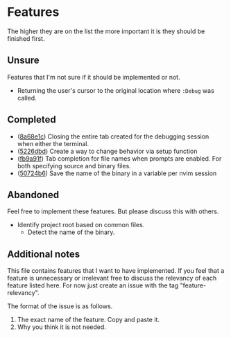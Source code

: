 # Features
The higher they are on the list the more important it is they should be finished first.

## Unsure
Features that I'm not sure if it should be implemented or not.
- Returning the user's cursor to the original location where `:Debug` was called.

## Completed
- ([8a68e1c](https://github.com/AlphabetsAlphabets/gdb.nvim/commit/8a68e1c7afb15a37b060cc8143f25466162c6f38)) Closing the entire tab created for the debugging session when either the terminal.
- ([5226dbd](https://github.com/AlphabetsAlphabets/gdb.nvim/commit/5226dbd33f637fee7f76a6f836564b9e5c6f4fcf)) Create a way to change behavior via setup function
- ([fb9a91f](https://github.com/AlphabetsAlphabets/gdb.nvim/commit/fb9a91f6c3def3cccfd03f118989520cea792032)) Tab completion for file names when prompts are enabled. For both specifying source and binary files.
- ([50724b6](https://github.com/AlphabetsAlphabets/gdb.nvim/commit/50724b6ca0efd32695d6662fa22ea2e9f57c7e0f)) Save the name of the binary in a variable per nvim session

## Abandoned
Feel free to implement these features. But please discuss this with others.
- Identify project root based on common files.
  - Detect the name of the binary.

## Additional notes
This file contains features that I want to have implemented.
If you feel that a feature is unnecessary or irrelevant free
to discuss the relevancy of each feature listed here.
For now just create an issue with the tag "feature-relevancy".

The format of the issue is as follows.
1. The exact name of the feature. Copy and paste it.
2. Why you think it is not needed.
